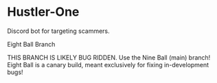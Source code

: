 # Hustler-One
Discord bot for targeting scammers.

Eight Ball Branch

THIS BRANCH IS LIKELY BUG RIDDEN. Use the Nine Ball (main) branch! Eight Ball is a canary build, meant exclusively for fixing in-development bugs!
